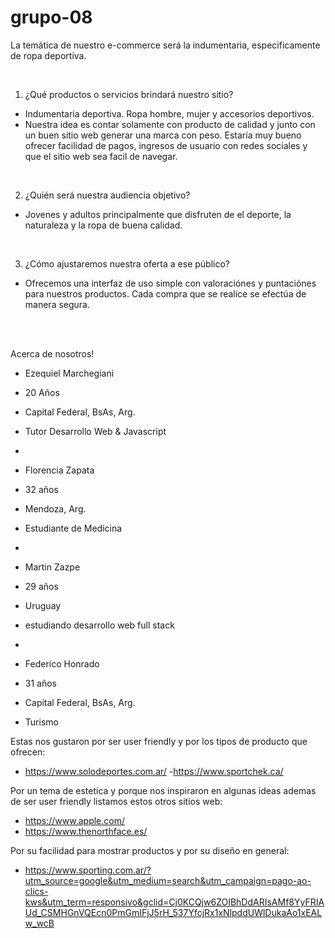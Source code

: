 # grupo-08


La temática de nuestro e-commerce será la indumentaria, especificamente de ropa deportiva.

<br />

1. ¿Qué productos o servicios brindará nuestro sitio?  
 - Indumentaria deportiva. Ropa hombre, mujer y accesorios deportivos. 
 -  Nuestra idea es contar solamente con producto de calidad y junto con un buen sitio web generar una marca con peso. Estaría muy bueno ofrecer facilidad de pagos, ingresos de usuario con redes sociales y que el sitio web sea facil de navegar.

<br />

2. ¿Quién será nuestra audiencia
objetivo? 
- Jovenes y adultos principalmente que disfruten de el deporte, la naturaleza y la ropa de buena calidad.

<br />

3. ¿Cómo ajustaremos nuestra oferta a ese público?
 - Ofrecemos una interfaz de uso simple con valoraciónes y puntaciónes para nuestros productos. Cada compra que se realice se efectúa de manera segura.

<br />
<br />

Acerca de nosotros!


- Ezequiel Marchegiani
- 20 Años
- Capital Federal, BsAs, Arg.
- Tutor Desarrollo Web & Javascript

-
- Florencia Zapata
- 32 años
- Mendoza, Arg.
- Estudiante de Medicina
-

- Martin Zazpe
- 29 años 
- Uruguay
- estudiando desarrollo web full stack
-

- Federico Honrado
- 31 años
- Capital Federal, BsAs, Arg.
- Turismo



Estas nos gustaron por ser user friendly y por los tipos de producto que ofrecen:
- https://www.solodeportes.com.ar/ 
-https://www.sportchek.ca/


Por un tema de estetica y porque nos inspiraron en algunas ideas ademas de ser user friendly listamos estos otros sitios web:
- https://www.apple.com/
- https://www.thenorthface.es/


Por su facilidad para mostrar productos y por su diseño en general:
- https://www.sporting.com.ar/?utm_source=google&utm_medium=search&utm_campaign=pago-ao-clics-kws&utm_term=responsivo&gclid=Cj0KCQjw6ZOIBhDdARIsAMf8YyFRIAUd_CSMHGnVQEcn0PmGmIFjJ5rH_537YfcjRx1xNlpddUWlDukaAo1xEALw_wcB





